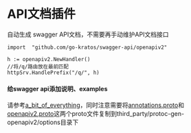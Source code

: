 # API文档插件

自动生成 swagger API文档，不需要再手动维护API文档接口

```
import	"github.com/go-kratos/swagger-api/openapiv2"

h := openapiv2.NewHandler()
//将/q/路由放在最前匹配
httpSrv.HandlePrefix("/q/", h)
```

#### 给swagger api添加说明、examples

请参考[a\_bit\_of\_everything](https://github.com/grpc-ecosystem/grpc-gateway/blob/master/examples/internal/proto/examplepb/a\_bit\_of\_everything.proto)，同时注意需要将[annotations.proto](https://github.com/go-kratos/kratos/blob/main/third\_party/protoc-gen-openapiv2/options/annotations.proto)和[openapiv2.proto](https://github.com/go-kratos/kratos/blob/main/third\_party/protoc-gen-openapiv2/options/openapiv2.proto)这两个proto文件复制到third\_party/protoc-gen-openapiv2/options目录下
